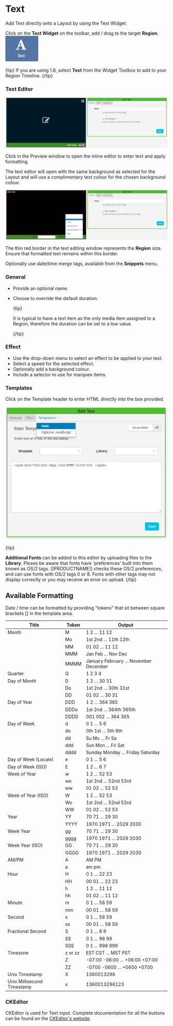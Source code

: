 <!--toc=widgets-->

# Text

Add Text directly onto a Layout by using the Text Widget. 

Click on the **Text Widget** on the toolbar, add / drag to the target **Region**. ![Text Widget](img/v2_media_text_widget.png)

{tip}
If you are using 1.8, select **Text** from the Widget Toolbox to add to your Region Timeline.
{/tip}

### Text Editor

![Edit Text](img/v2_media_text_edit.png)

Click in the Preview window to open the inline editor to enter text and apply formatting.

The text editor will open with the same background as selected for the Layout and will use a complimentary text colour for the chosen background colour.

![Enter Text](img/v2_media_enter_text.png)

The thin red border in the text editing window represents the **Region** size. Ensure that formatted text remains within this border.

Optionally use date/time merge tags, available from the **Snippets** menu. 

### General

- Provide an optional name.

- Choose to override the default duration.

  {tip}

  It is typical to have a text item as the only media item assigned to a Region, therefore the duration can be set to a low value.

  {/tip}

### Effect

- Use the drop-down menu to select an effect to be applied to your text.
- Select a speed for the selected effect.
- Optionally add a background colour.
- Include a selector to use for marquee items.

### Templates

Click on the Template header to enter HTML directly into the box provided.

![Media Text](img/v2_media_text.png)

{tip}

**Additional Fonts** can be added to this editor by uploading files to the **Library**. Please be aware that fonts have 'preferences' built into them known as OS/2 tags. [[PRODUCTNAME]] checks these OS/2 preferences, and can use fonts with OS/2 tags 0 or 8. Fonts with other tags may not display correctly or you may receive an error on upload.
{/tip}

## Available Formatting

Date / time can be formatted by providing "tokens" that sit between square brackets [] in the template area.

| Title                      | Token   | Output                                 |
| -------------------------- | ------- | -------------------------------------- |
| Month                      | M       | 1 2 ... 11 12                          |
|                            | Mo      | 1st 2nd ... 11th 12th                  |
|                            | MM      | 01 02 ... 11 12                        |
|                            | MMM     | Jan Feb ... Nov Dec                    |
|                            | MMMM    | January February ... November December |
| Quarter                    | Q       | 1 2 3 4                                |
| Day of Month               | D       | 1 2 ... 30 31                          |
|                            | Do      | 1st 2nd ... 30th 31st                  |
|                            | DD      | 01 02 ... 30 31                        |
| Day of Year                | DDD     | 1 2 ... 364 365                        |
|                            | DDDo    | 1st 2nd ... 364th 365th                |
|                            | DDDD    | 001 002 ... 364 365                    |
| Day of Week                | d       | 0 1 ... 5 6                            |
|                            | do      | 0th 1st ... 5th 6th                    |
|                            | dd      | Su Mo ... Fr Sa                        |
|                            | ddd     | Sun Mon ... Fri Sat                    |
|                            | dddd    | Sunday Monday ... Friday Saturday      |
| Day of Week (Locale)       | e       | 0 1 ... 5 6                            |
| Day of Week (ISO)          | E       | 1 2 ... 6 7                            |
| Week of Year               | w       | 1 2 ... 52 53                          |
|                            | wo      | 1st 2nd ... 52nd 53rd                  |
|                            | ww      | 01 02 ... 52 53                        |
| Week of Year (ISO)         | W       | 1 2 ... 52 53                          |
|                            | Wo      | 1st 2nd ... 52nd 53rd                  |
|                            | WW      | 01 02 ... 52 53                        |
| Year                       | YY      | 70 71 ... 29 30                        |
|                            | YYYY    | 1970 1971 ... 2029 2030                |
| Week Year                  | gg      | 70 71 ... 29 30                        |
|                            | gggg    | 1970 1971 ... 2029 2030                |
| Week Year (ISO)            | GG      | 70 71 ... 29 30                        |
|                            | GGGG    | 1970 1971 ... 2029 2030                |
| AM/PM                      | A       | AM PM                                  |
|                            | a       | am pm                                  |
| Hour                       | H       | 0 1 ... 22 23                          |
|                            | HH      | 00 01 ... 22 23                        |
|                            | h       | 1 2 ... 11 12                          |
|                            | hh      | 01 02 ... 11 12                        |
| Minute                     | m       | 0 1 ... 58 59                          |
|                            | mm      | 00 01 ... 58 59                        |
| Second                     | s       | 0 1 ... 58 59                          |
|                            | ss      | 00 01 ... 58 59                        |
| Fractional Second          | S       | 0 1 ... 8 9                            |
|                            | SS      | 0 1 ... 98 99                          |
|                            | SSS     | 0 1 ... 998 999                        |
| Timezone                   | z or zz | EST CST ... MST PST                    |
|                            | Z       | -07:00 -06:00 ... +06:00 +07:00        |
|                            | ZZ      | -0700 -0600 ... +0600 +0700            |
| Unix Timestamp             | X       | 1360013296                             |
| Unix Millisecond Timestamp | x       | 1360013296123                          |

### CKEditor

CKEditor is used for Text input. Complete documentation for all the buttons can be found on the [CKEditor's website](http://docs.cksource.com/CKEditor_3.x/Users_Guide).